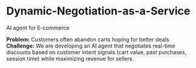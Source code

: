# Dynamic-Negotiation-as-a-Service
AI agent for E-commerce

**Problem:** Customers often abandon carts hoping for better deals.
**Challenge:** We are developing an AI agent that negotiates real-time discounts based on customer intent signals (cart value, past purchases, session time) while maximizing revenue for sellers.
